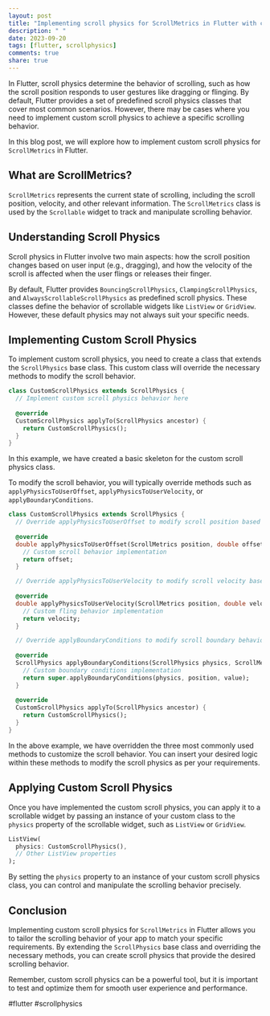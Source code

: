 ```yaml
---
layout: post
title: "Implementing scroll physics for ScrollMetrics in Flutter with custom scroll physics"
description: " "
date: 2023-09-20
tags: [flutter, scrollphysics]
comments: true
share: true
---
```


In Flutter, scroll physics determine the behavior of scrolling, such as how the scroll position responds to user gestures like dragging or flinging. By default, Flutter provides a set of predefined scroll physics classes that cover most common scenarios. However, there may be cases where you need to implement custom scroll physics to achieve a specific scrolling behavior.

In this blog post, we will explore how to implement custom scroll physics for `ScrollMetrics` in Flutter.

## What are ScrollMetrics?

`ScrollMetrics` represents the current state of scrolling, including the scroll position, velocity, and other relevant information. The `ScrollMetrics` class is used by the `Scrollable` widget to track and manipulate scrolling behavior.

## Understanding Scroll Physics

Scroll physics in Flutter involve two main aspects: how the scroll position changes based on user input (e.g., dragging), and how the velocity of the scroll is affected when the user flings or releases their finger.

By default, Flutter provides `BouncingScrollPhysics`, `ClampingScrollPhysics`, and `AlwaysScrollableScrollPhysics` as predefined scroll physics. These classes define the behavior of scrollable widgets like `ListView` or `GridView`. However, these default physics may not always suit your specific needs.

## Implementing Custom Scroll Physics

To implement custom scroll physics, you need to create a class that extends the `ScrollPhysics` base class. This custom class will override the necessary methods to modify the scroll behavior.

```dart
class CustomScrollPhysics extends ScrollPhysics {
  // Implement custom scroll physics behavior here
  
  @override
  CustomScrollPhysics applyTo(ScrollPhysics ancestor) {
    return CustomScrollPhysics();
  }
}
```

In this example, we have created a basic skeleton for the custom scroll physics class.

To modify the scroll behavior, you will typically override methods such as `applyPhysicsToUserOffset`, `applyPhysicsToUserVelocity`, or `applyBoundaryConditions`.

```dart
class CustomScrollPhysics extends ScrollPhysics {
  // Override applyPhysicsToUserOffset to modify scroll position based on user input
  
  @override
  double applyPhysicsToUserOffset(ScrollMetrics position, double offset) {
    // Custom scroll behavior implementation
    return offset;
  }

  // Override applyPhysicsToUserVelocity to modify scroll velocity based on user input
  
  @override
  double applyPhysicsToUserVelocity(ScrollMetrics position, double velocity) {
    // Custom fling behavior implementation
    return velocity;
  }

  // Override applyBoundaryConditions to modify scroll boundary behavior
  
  @override
  ScrollPhysics applyBoundaryConditions(ScrollPhysics physics, ScrollMetrics position, double value) {
    // Custom boundary conditions implementation
    return super.applyBoundaryConditions(physics, position, value);
  }
  
  @override
  CustomScrollPhysics applyTo(ScrollPhysics ancestor) {
    return CustomScrollPhysics();
  }
}
```

In the above example, we have overridden the three most commonly used methods to customize the scroll behavior. You can insert your desired logic within these methods to modify the scroll physics as per your requirements.

## Applying Custom Scroll Physics

Once you have implemented the custom scroll physics, you can apply it to a scrollable widget by passing an instance of your custom class to the `physics` property of the scrollable widget, such as `ListView` or `GridView`.

```dart
ListView(
  physics: CustomScrollPhysics(),
  // Other ListView properties
);
```

By setting the `physics` property to an instance of your custom scroll physics class, you can control and manipulate the scrolling behavior precisely.

## Conclusion

Implementing custom scroll physics for `ScrollMetrics` in Flutter allows you to tailor the scrolling behavior of your app to match your specific requirements. By extending the `ScrollPhysics` base class and overriding the necessary methods, you can create scroll physics that provide the desired scrolling behavior.

Remember, custom scroll physics can be a powerful tool, but it is important to test and optimize them for smooth user experience and performance.

#flutter #scrollphysics